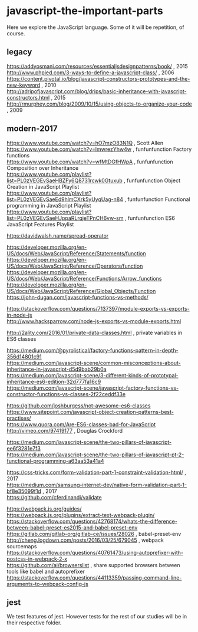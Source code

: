 # javascript-the-important-parts

Here we explore the JavaScript language. Some of it will be repetition, of course.

## legacy

https://addyosmani.com/resources/essentialjsdesignpatterns/book/ , 2015  
http://www.phpied.com/3-ways-to-define-a-javascript-class/ , 2006  
https://content.pivotal.io/blog/javascript-constructors-prototypes-and-the-new-keyword , 2010  
http://adripofjavascript.com/blog/drips/basic-inheritance-with-javascript-constructors.html , 2015  
http://rmurphey.com/blog/2009/10/15/using-objects-to-organize-your-code , 2009

## modern-2017

https://www.youtube.com/watch?v=hO7mzO83N1Q , Scott Allen  
https://www.youtube.com/watch?v=ImwrezYhw4w , funfunfunction Factory functions  
https://www.youtube.com/watch?v=wfMtDGfHWpA , funfunfunction Composition over Inheritance  
https://www.youtube.com/playlist?list=PL0zVEGEvSaeHBZFy6Q8731rcwk0Gtuxub , funfunfunction Object Creation in JavaScript Playlist  
https://www.youtube.com/playlist?list=PL0zVEGEvSaeEd9hlmCXrk5yUyqUag-n84 , funfunfunction Functional programming in JavaScript Playlist  
https://www.youtube.com/playlist?list=PL0zVEGEvSaeHJppaRLrqjeTPnCH6vw-sm , funfunfunction ES6 JavaScript Features Playlist

https://davidwalsh.name/spread-operator

https://developer.mozilla.org/en-US/docs/Web/JavaScript/Reference/Statements/function  
https://developer.mozilla.org/en-US/docs/Web/JavaScript/Reference/Operators/function  
https://developer.mozilla.org/en-US/docs/Web/JavaScript/Reference/Functions/Arrow_functions  
https://developer.mozilla.org/en-US/docs/Web/JavaScript/Reference/Global_Objects/Function  
https://john-dugan.com/javascript-functions-vs-methods/

https://stackoverflow.com/questions/7137397/module-exports-vs-exports-in-node-js  
http://www.hacksparrow.com/node-js-exports-vs-module-exports.html

http://2ality.com/2016/01/private-data-classes.html , private variables in ES6 classes

https://medium.com/@pyrolistical/factory-functions-pattern-in-depth-356d14801c91  
https://medium.com/javascript-scene/common-misconceptions-about-inheritance-in-javascript-d5d9bab29b0a  
https://medium.com/javascript-scene/3-different-kinds-of-prototypal-inheritance-es6-edition-32d777fa16c9  
https://medium.com/javascript-scene/javascript-factory-functions-vs-constructor-functions-vs-classes-2f22ceddf33e

https://github.com/joshburgess/not-awesome-es6-classes  
https://www.sitepoint.com/javascript-object-creation-patterns-best-practises/  
https://www.quora.com/Are-ES6-classes-bad-for-JavaScript  
http://vimeo.com/97419177 , Douglas Crockford

https://medium.com/javascript-scene/the-two-pillars-of-javascript-ee6f3281e7f3  
https://medium.com/javascript-scene/the-two-pillars-of-javascript-pt-2-functional-programming-a63aa53a41a4

https://css-tricks.com/form-validation-part-1-constraint-validation-html/ , 2017  
https://medium.com/samsung-internet-dev/native-form-validation-part-1-bf8e35099f1d , 2017  
https://github.com/cferdinandi/validate

https://webpack.js.org/guides/  
https://webpack.js.org/plugins/extract-text-webpack-plugin/  
https://stackoverflow.com/questions/42768174/whats-the-difference-between-babel-preset-es2015-and-babel-preset-env  
https://gitlab.com/gitlab-org/gitlab-ce/issues/28026 , babel-preset-env  
http://cheng.logdown.com/posts/2016/03/25/679045 , webpack sourcemaps  
https://stackoverflow.com/questions/40761473/using-autoprefixer-with-postcss-in-webpack-2-x  
https://github.com/ai/browserslist , share supported browsers between tools like babel and autoprefixer  
https://stackoverflow.com/questions/44113359/passing-command-line-arguments-to-webpack-config-js


## jest

We test features of jest. However tests for the rest of our studies will be in their respective folder.
